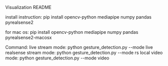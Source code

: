 Visualization README

install instruction: 
pip install opencv-python mediapipe numpy pandas pyrealsense2

for mac os:
pip install opencv-python mediapipe numpy pandas pyrealsense2-macosx


Command:
live stream mode: python gesture_detection.py --mode live
realsense stream mode: python gesture_detection.py --mode rs
local video mode: python gesture_detection.py --mode video
